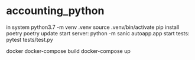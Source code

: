 # accounting_python

in system
    python3.7 -m venv .venv
    source .venv/bin/activate
    pip install poetry
    poetry update
    start server: python -m sanic autoapp.app
    start tests: pytest tests/test.py 

docker
    docker-compose build
    docker-compose up
